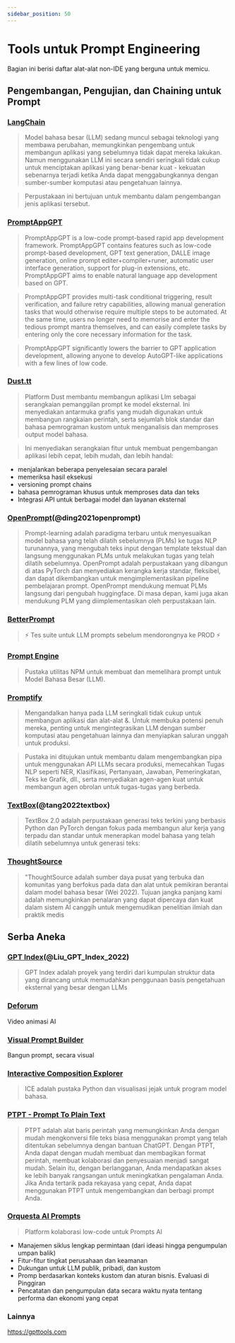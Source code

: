 ```yaml
---
sidebar_position: 50
---
```


# Tools untuk Prompt Engineering

Bagian ini berisi daftar alat-alat non-IDE yang berguna untuk memicu.

## Pengembangan, Pengujian, dan Chaining untuk Prompt

### [LangChain](https://github.com/hwchase17/langchain/)

> Model bahasa besar (LLM) sedang muncul sebagai teknologi yang membawa perubahan, memungkinkan pengembang untuk membangun aplikasi yang sebelumnya tidak dapat mereka lakukan. Namun menggunakan LLM ini secara sendiri seringkali tidak cukup untuk menciptakan aplikasi yang benar-benar kuat - kekuatan sebenarnya terjadi ketika Anda dapat menggabungkannya dengan sumber-sumber komputasi atau pengetahuan lainnya.

> Perpustakaan ini bertujuan untuk membantu dalam pengembangan jenis aplikasi tersebut.

### [PromptAppGPT](https://github.com/mleoking/PromptAppGPT)

> PromptAppGPT is a low-code prompt-based rapid app development framework. PromptAppGPT contains features such as low-code prompt-based development, GPT text generation, DALLE image generation, online prompt editer+compiler+runer, automatic user interface generation, support for plug-in extensions, etc. PromptAppGPT aims to enable natural language app development based on GPT.

> PromptAppGPT provides multi-task conditional triggering, result verification, and failure retry capabilities, allowing manual generation tasks that would otherwise require multiple steps to be automated. At the same time, users no longer need to memorise and enter the tedious prompt mantra themselves, and can easily complete tasks by entering only the core necessary information for the task.

> PromptAppGPT significantly lowers the barrier to GPT application development, allowing anyone to develop AutoGPT-like applications with a few lines of low code.



### [Dust.tt](https://dust.tt)

> Platform Dust membantu membangun aplikasi Llm sebagai serangkaian pemanggilan prompt ke model eksternal. Ini menyediakan antarmuka grafis yang mudah digunakan untuk membangun rangkaian perintah, serta sejumlah blok standar dan bahasa pemrograman kustom untuk menganalisis dan memproses output model bahasa.

> Ini menyediakan serangkaian fitur untuk membuat pengembangan aplikasi lebih cepat, lebih mudah, dan lebih handal:
- menjalankan beberapa penyelesaian secara paralel
- memeriksa hasil eksekusi
- versioning prompt chains
- bahasa pemrograman khusus untuk memproses data dan teks
- Integrasi API untuk berbagai model dan layanan eksternal

### [OpenPrompt](https://thunlp.github.io/OpenPrompt/)(@ding2021openprompt)

> Prompt-learning adalah paradigma terbaru untuk menyesuaikan model bahasa yang telah dilatih sebelumnya (PLMs) ke tugas NLP turunannya, yang mengubah teks input dengan template tekstual dan langsung menggunakan PLMs untuk melakukan tugas yang telah dilatih sebelumnya. OpenPrompt adalah perpustakaan yang dibangun di atas PyTorch dan menyediakan kerangka kerja standar, fleksibel, dan dapat dikembangkan untuk mengimplementasikan pipeline pembelajaran prompt. OpenPrompt mendukung memuat PLMs langsung dari pengubah huggingface. Di masa depan, kami juga akan mendukung PLM yang diimplementasikan oleh perpustakaan lain.

### [BetterPrompt](https://github.com/stjordanis/betterprompt)

> ⚡ Tes suite untuk LLM prompts sebelum mendorongnya ke PROD ⚡

### [Prompt Engine](https://github.com/microsoft/prompt-engine)

> Pustaka utilitas NPM untuk membuat dan memelihara prompt untuk Model Bahasa Besar (LLM).

### [Promptify](https://github.com/promptslab/Promptify)

> Mengandalkan hanya pada LLM seringkali tidak cukup untuk membangun aplikasi dan alat-alat &. Untuk membuka potensi penuh mereka, penting untuk mengintegrasikan LLM dengan sumber komputasi atau pengetahuan lainnya dan menyiapkan saluran unggah untuk produksi.

> Pustaka ini ditujukan untuk membantu dalam mengembangkan pipa untuk menggunakan API LLMs secara produksi, memecahkan Tugas NLP seperti NER, Klasifikasi, Pertanyaan, Jawaban, Pemeringkatan, Teks ke Grafik, dll., serta menyediakan agen-agen kuat untuk membangun agen obrolan untuk tugas-tugas yang berbeda.


### [TextBox](https://github.com/RUCAIBox/TextBox)(@tang2022textbox)

> TextBox 2.0 adalah perpustakaan generasi teks terkini yang berbasis Python dan PyTorch dengan fokus pada membangun alur kerja yang terpadu dan standar untuk menerapkan model bahasa yang telah dilatih sebelumnya untuk generasi teks:

### [ThoughtSource](https://github.com/OpenBioLink/ThoughtSource)

> "ThoughtSource adalah sumber daya pusat yang terbuka dan komunitas yang berfokus pada data dan alat untuk pemikiran berantai dalam model bahasa besar (Wei 2022). Tujuan jangka panjang kami adalah memungkinkan penalaran yang dapat dipercaya dan kuat dalam sistem AI canggih untuk mengemudikan penelitian ilmiah dan praktik medis

## Serba Aneka

### [GPT Index](https://gpt-index.readthedocs.io/en/latest/)(@Liu_GPT_Index_2022)

> GPT Index adalah proyek yang terdiri dari kumpulan struktur data yang dirancang untuk memudahkan penggunaan basis pengetahuan eksternal yang besar dengan LLMs

### [Deforum](https://github.com/HelixNGC7293/DeforumStableDiffusionLocal)

Video animasi AI

### [Visual Prompt Builder](https://tools.saxifrage.xyz/prompt)

Bangun prompt, secara visual

### [Interactive Composition Explorer](https://github.com/oughtinc/ice)

> ICE adalah pustaka Python dan visualisasi jejak untuk program model bahasa.

### [PTPT - Prompt To Plain Text](https://github.com/LeslieLeung/PTPT)

> PTPT adalah alat baris perintah yang memungkinkan Anda dengan mudah mengkonversi file teks biasa menggunakan prompt yang telah ditentukan sebelumnya dengan bantuan ChatGPT. Dengan PTPT, Anda dapat dengan mudah membuat dan membagikan format perintah, membuat kolaborasi dan penyesuaian menjadi sangat mudah. Selain itu, dengan berlangganan, Anda mendapatkan akses ke lebih banyak rangsangan untuk meningkatkan pengalaman Anda. Jika Anda tertarik pada rekayasa yang cepat, Anda dapat menggunakan PTPT untuk mengembangkan dan berbagi prompt Anda.

### [Orquesta AI Prompts](https://orquesta.cloud/platform/ai-llm-prompts)

> Platform kolaborasi low-code untuk Prompts AI

- Manajemen siklus lengkap permintaan (dari ideasi hingga pengumpulan umpan balik)
- Fitur-fitur tingkat perusahaan dan keamanan
- Dukungan untuk LLM publik, pribadi, dan kustom
- Promp berdasarkan konteks kustom dan aturan bisnis. Evaluasi di Pinggiran
- Pencatatan dan pengumpulan data secara waktu nyata tentang performa dan ekonomi yang cepat


### Lainnya

https://gpttools.com
